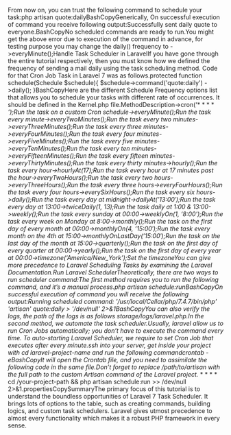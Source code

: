 From now on, you can trust the following command to schedule your task:php artisan quote:dailyBashCopyGenerically, On successful execution of command you receive following output:Successfully sent daily quote to everyone.BashCopyNo scheduled commands are ready to run.You might get the above error due to execution of the command in advance, for testing purpose you may change the daily() frequency to ->everyMinute();Handle Task Scheduler in LaravelIf you have gone through the entire tutorial respectively, then you must know how we defined the frequency of sending a mail daily using the task scheduling method. Code for that Cron Job Task in Laravel 7 was as follows.protected function schedule(Schedule $schedule){ $schedule->command('quote:daily') ->daily(); }BashCopyHere are the different Schedule Frequency options list that allows you to schedule your tasks with different rate of occurrences. It should be defined in the Kernel.php file.MethodDescription->cron(‘* * * * *’);Run the task on a custom Cron schedule->everyMinute();Run the task every minute->everyTwoMinutes();Run the task every two minutes->everyThreeMinutes();Run the task every three minutes->everyFourMinutes();Run the task every four minutes->everyFiveMinutes();Run the task every five minutes->everyTenMinutes();Run the task every ten minutes->everyFifteenMinutes();Run the task every fifteen minutes->everyThirtyMinutes();Run the task every thirty minutes->hourly();Run the task every hour->hourlyAt(17);Run the task every hour at 17 minutes past the hour->everyTwoHours();Run the task every two hours->everyThreeHours();Run the task every three hours->everyFourHours();Run the task every four hours->everySixHours();Run the task every six hours->daily();Run the task every day at midnight->dailyAt(’13:00′);Run the task every day at 13:00->twiceDaily(1, 13);Run the task daily at 1:00 & 13:00->weekly();Run the task every sunday at 00:00->weeklyOn(1, ‘8:00’);Run the task every week on Monday at 8:00->monthly();Run the task on the first day of every month at 00:00->monthlyOn(4, ’15:00′);Run the task every month on the 4th at 15:00->monthlyOnLastDay(’15:00′);Run the task on the last day of the month at 15:00->quarterly();Run the task on the first day of every quarter at 00:00->yearly();Run the task on the first day of every year at 00:00->timezone(‘America/New_York’);Set the timezoneYou can give more precedence to Laravel Scheduling Tasks by examining the Laravel Documentation.Run Laravel SchedulerTheoretically, there are two ways to run scheduler command:The first method requires you to run the following command, and it’s a manual process.php artisan schedule:runBashCopyOn successful execution of command you will receive the following output:Running scheduled command: '/usr/local/Cellar/php/7.4.7/bin/php' 'artisan' quote:daily > '/dev/null' 2>&1BashCopyYou can also verify the logs, the path of the logs is as follows storage/logs/laravel.php.In the second method, we automate the task scheduler.Usually, laravel allow us to run Cron Jobs automatically; you don’t have to execute the command every time. To auto-starting Laravel Scheduler, we require to set Cron Job that executes after every minute.ssh into your server, get inside your project with cd laravel-project-name and run the following commandcrontab -eBashCopyIt will open the Crontab file, and you need to assimilate the following code in the same file.Don’t forget to replace /path/to/artisan with the full path to the custom Artisan command of the Laravel project.* * * * * cd /your-project-path && php artisan schedule:run >> /dev/null 2>&1.propertiesCopySummaryThe primary focus of this tutorial is to understand the boundless opportunities of Laravel 7 Task Scheduler. It brings lots of options to the table, such as creating commands, building logics, and custom task schedulers. Laravel gives utmost precedence to almost every functionality which makes it a robust PHP framework in every sense.